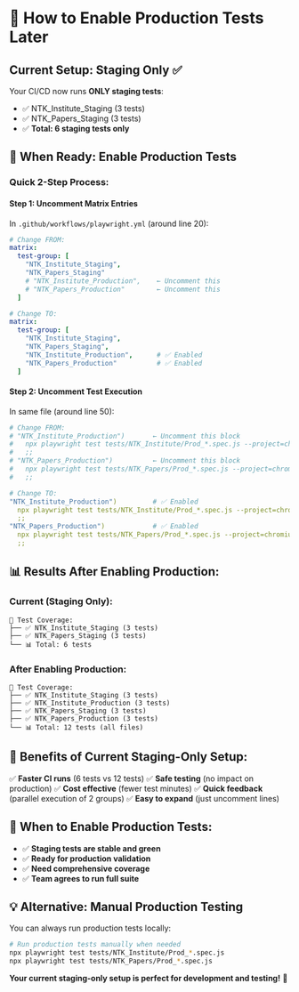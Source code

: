 # 🎯 How to Enable Production Tests Later

## Current Setup: Staging Only ✅

Your CI/CD now runs **ONLY staging tests**:
- ✅ NTK_Institute_Staging (3 tests)
- ✅ NTK_Papers_Staging (3 tests)
- ✅ **Total: 6 staging tests only**

## 🚀 When Ready: Enable Production Tests

### Quick 2-Step Process:

#### **Step 1: Uncomment Matrix Entries**
In `.github/workflows/playwright.yml` (around line 20):

```yaml
# Change FROM:
matrix:
  test-group: [
    "NTK_Institute_Staging", 
    "NTK_Papers_Staging"
    # "NTK_Institute_Production",    ← Uncomment this
    # "NTK_Papers_Production"        ← Uncomment this
  ]

# Change TO:
matrix:
  test-group: [
    "NTK_Institute_Staging", 
    "NTK_Papers_Staging",
    "NTK_Institute_Production",      # ✅ Enabled
    "NTK_Papers_Production"          # ✅ Enabled
  ]
```

#### **Step 2: Uncomment Test Execution**
In same file (around line 50):

```yaml
# Change FROM:
# "NTK_Institute_Production")       ← Uncomment this block
#   npx playwright test tests/NTK_Institute/Prod_*.spec.js --project=chromium
#   ;;
# "NTK_Papers_Production")          ← Uncomment this block
#   npx playwright test tests/NTK_Papers/Prod_*.spec.js --project=chromium
#   ;;

# Change TO:
"NTK_Institute_Production")         # ✅ Enabled
  npx playwright test tests/NTK_Institute/Prod_*.spec.js --project=chromium
  ;;
"NTK_Papers_Production")            # ✅ Enabled
  npx playwright test tests/NTK_Papers/Prod_*.spec.js --project=chromium
  ;;
```

## 📊 Results After Enabling Production:

### **Current (Staging Only):**
```
🧪 Test Coverage:
├── ✅ NTK_Institute_Staging (3 tests)
├── ✅ NTK_Papers_Staging (3 tests)
└── 📊 Total: 6 tests
```

### **After Enabling Production:**
```
🧪 Test Coverage:
├── ✅ NTK_Institute_Staging (3 tests)
├── ✅ NTK_Institute_Production (3 tests)
├── ✅ NTK_Papers_Staging (3 tests)
├── ✅ NTK_Papers_Production (3 tests)
└── 📊 Total: 12 tests (all files)
```

## 🎯 Benefits of Current Staging-Only Setup:

✅ **Faster CI runs** (6 tests vs 12 tests)
✅ **Safe testing** (no impact on production)
✅ **Cost effective** (fewer test minutes)
✅ **Quick feedback** (parallel execution of 2 groups)
✅ **Easy to expand** (just uncomment lines)

## 🔄 When to Enable Production Tests:

- ✅ **Staging tests are stable and green**
- ✅ **Ready for production validation**
- ✅ **Need comprehensive coverage**
- ✅ **Team agrees to run full suite**

## 💡 Alternative: Manual Production Testing

You can always run production tests locally:
```bash
# Run production tests manually when needed
npx playwright test tests/NTK_Institute/Prod_*.spec.js
npx playwright test tests/NTK_Papers/Prod_*.spec.js
```

**Your current staging-only setup is perfect for development and testing!** 🎯